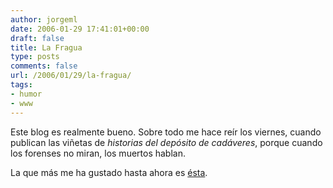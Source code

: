 ```yaml
---
author: jorgeml
date: 2006-01-29 17:41:01+00:00
draft: false
title: La Fragua
type: posts
comments: false
url: /2006/01/29/la-fragua/
tags:
- humor
- www
---
```


Este blog es realmente bueno. Sobre todo me hace reír los viernes, cuando publican las viñetas de _historias del depósito de cadáveres_, porque cuando los forenses no miran, los muertos hablan.

La que más me ha gustado hasta ahora es [ésta](http://lafragua.blogspot.com/2006/01/historias-del-depsito-de-cadveres_20.html).
